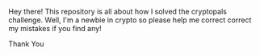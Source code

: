Hey there! This repository is all about how I solved the cryptopals challenge. Well, I'm a newbie in crypto so please help me correct
correct my mistakes if you find any!

Thank You
